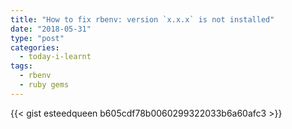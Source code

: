 ```yaml
---
title: "How to fix rbenv: version `x.x.x` is not installed"
date: "2018-05-31"
type: "post"
categories:
  - today-i-learnt
tags:
  - rbenv
  - ruby gems
---
```



{{< gist esteedqueen b605cdf78b0060299322033b6a60afc3 >}}
